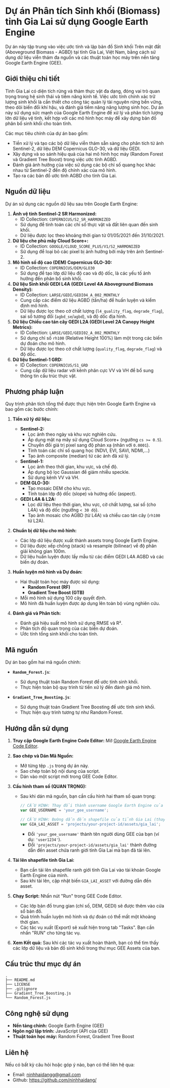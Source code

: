 # Dự án Phân tích Sinh khối (Biomass) tỉnh Gia Lai sử dụng Google Earth Engine

Dự án này tập trung vào việc ước tính và lập bản đồ Sinh khối Trên mặt đất (Aboveground Biomass - AGBD) tại tỉnh Gia Lai, Việt Nam, bằng cách sử dụng dữ liệu viễn thám đa nguồn và các thuật toán học máy trên nền tảng Google Earth Engine (GEE).

## Giới thiệu chi tiết

Tỉnh Gia Lai có diện tích rừng và thảm thực vật đa dạng, đóng vai trò quan trọng trong hệ sinh thái và tiềm năng kinh tế. Việc ước tính chính xác trữ lượng sinh khối là cần thiết cho công tác quản lý tài nguyên rừng bền vững, theo dõi biến đổi khí hậu, và đánh giá tiềm năng năng lượng sinh học. Dự án này sử dụng sức mạnh của Google Earth Engine để xử lý và phân tích lượng lớn dữ liệu vệ tinh, kết hợp với các mô hình học máy để xây dựng bản đồ phân bố sinh khối cho toàn tỉnh.

Các mục tiêu chính của dự án bao gồm:
*   Tiền xử lý và tạo các bộ dữ liệu viễn thám sẵn sàng cho phân tích từ ảnh Sentinel-2, dữ liệu DEM Copernicus GLO-30, và dữ liệu GEDI.
*   Xây dựng và so sánh hiệu quả của hai mô hình học máy (Random Forest và Gradient Tree Boost) trong việc ước tính AGBD.
*   Đánh giá ảnh hưởng của việc sử dụng các bộ chỉ số quang học khác nhau từ Sentinel-2 đến độ chính xác của mô hình.
*   Tạo ra các bản đồ ước tính AGBD cho tỉnh Gia Lai.

## Nguồn dữ liệu

Dự án sử dụng các nguồn dữ liệu sau trên Google Earth Engine:

1.  **Ảnh vệ tinh Sentinel-2 SR Harmonized:**
    *   ID Collection: `COPERNICUS/S2_SR_HARMONIZED`
    *   Sử dụng để tính toán các chỉ số thực vật và đất liên quan đến sinh khối.
    *   Dữ liệu được lọc theo khoảng thời gian từ 01/05/2021 đến 31/10/2021.
2.  **Dữ liệu che phủ mây Cloud Score+:**
    *   ID Collection: `GOOGLE/CLOUD_SCORE_PLUS/V1/S2_HARMONIZED`
    *   Sử dụng để loại bỏ các pixel bị ảnh hưởng bởi mây trên ảnh Sentinel-2.
3.  **Mô hình số độ cao (DEM) Copernicus GLO-30:**
    *   ID Collection: `COPERNICUS/DEM/GLO30`
    *   Sử dụng để tạo lớp dữ liệu độ cao và độ dốc, là các yếu tố ảnh hưởng đến phân bố sinh khối.
4.  **Dữ liệu Sinh khối GEDI L4A (GEDI Level 4A Aboveground Biomass Density):**
    *   ID Collection: `LARSE/GEDI/GEDI04_A_002_MONTHLY`
    *   Cung cấp các điểm dữ liệu AGBD (tấn/ha) để huấn luyện và kiểm định mô hình.
    *   Dữ liệu được lọc theo cờ chất lượng (`l4_quality_flag`, `degrade_flag`), sai số tương đối (`agbd_se`/`agbd`), và độ dốc địa hình.
5.  **Dữ liệu Chiều cao tán cây GEDI L2A (GEDI Level 2A Canopy Height Metrics):**
    *   ID Collection: `LARSE/GEDI/GEDI02_A_002_MONTHLY`
    *   Sử dụng chỉ số `rh100` (Relative Height 100%) làm một trong các biến dự đoán cho mô hình.
    *   Dữ liệu được lọc theo cờ chất lượng (`quality_flag`, `degrade_flag`) và độ dốc.
6.  **Dữ liệu Sentinel-1 GRD:**
    *   ID Collection: `COPERNICUS/S1_GRD`
    *   Cung cấp dữ liệu radar với kênh phân cực VV và VH để bổ sung thông tin cấu trúc thực vật.

## Phương pháp luận

Quy trình phân tích tổng thể được thực hiện trên Google Earth Engine và bao gồm các bước chính:

1.  **Tiền xử lý dữ liệu:**
    *   **Sentinel-2:**
        *   Lọc ảnh theo ngày và khu vực nghiên cứu.
        *   Áp dụng mặt nạ mây sử dụng Cloud Score+ (ngưỡng `cs >= 0.5`).
        *   Chuyển đổi giá trị pixel sang độ phản xạ (nhân với `0.0001`).
        *   Tính toán các chỉ số quang học (NDVI, EVI, SAVI, NDMI,...)
        *   Tạo ảnh composite (median) từ các ảnh đã xử lý.
    *   **Sentinel-1:**
        *   Lọc ảnh theo thời gian, khu vực, và chế độ.
        *   Áp dụng bộ lọc Gaussian để giảm nhiễu speckle.
        *   Sử dụng kênh VV và VH.
    *   **DEM GLO-30:**
        *   Tạo mosaic DEM cho khu vực.
        *   Tính toán lớp độ dốc (slope) và hướng dốc (aspect).
    *   **GEDI L4A & L2A:**
        *   Lọc dữ liệu theo thời gian, khu vực, cờ chất lượng, sai số (cho L4A) và độ dốc (ngưỡng `< 30 độ`).
        *   Tạo ảnh mosaic cho AGBD (từ L4A) và chiều cao tán cây (`rh100` từ L2A).

2.  **Chuẩn bị dữ liệu cho mô hình:**
    *   Các lớp dữ liệu được xuất thành assets trong Google Earth Engine.
    *   Dữ liệu được xếp chồng (stack) và resample (bilinear) về độ phân giải không gian 100m.
    *   Dữ liệu huấn luyện được lấy mẫu từ các điểm GEDI L4A AGBD và các biến dự đoán.

3.  **Huấn luyện mô hình và Dự đoán:**
    *   Hai thuật toán học máy được sử dụng:
        *   **Random Forest (RF)**
        *   **Gradient Tree Boost (GTB)**
    *   Mỗi mô hình sử dụng 100 cây quyết định.
    *   Mô hình đã huấn luyện được áp dụng lên toàn bộ vùng nghiên cứu.

4.  **Đánh giá và Phân tích:**
    *   Đánh giá hiệu suất mô hình sử dụng RMSE và R².
    *   Phân tích độ quan trọng của các biến dự đoán.
    *   Ước tính tổng sinh khối cho toàn tỉnh.

## Mã nguồn 

Dự án bao gồm hai mã nguồn chính:

*   **`Random_Forest.js`**:
    *   Sử dụng thuật toán Random Forest để ước tính sinh khối.
    *   Thực hiện toàn bộ quy trình từ tiền xử lý đến đánh giá mô hình.

*   **`Gradient_Tree_Boosting.js`**:
    *   Sử dụng thuật toán Gradient Tree Boosting để ước tính sinh khối.
    *   Thực hiện quy trình tương tự như Random Forest.

## Hướng dẫn sử dụng

1.  **Truy cập Google Earth Engine Code Editor:** Mở [Google Earth Engine Code Editor](https://code.earthengine.google.com/).

2.  **Sao chép và Dán Mã Nguồn:**
    *   Mở từng tệp `.js` trong dự án này.
    *   Sao chép toàn bộ nội dung của script.
    *   Dán vào một script mới trong GEE Code Editor.

3.  **Cấu hình tham số (QUAN TRỌNG):**
    *   Sau khi dán mã nguồn, bạn cần cấu hình hai tham số quan trọng:
    
        ```javascript
        // CẤU HÌNH: Thay đổi thành username Google Earth Engine của bạn
        var GEE_USERNAME = 'your_gee_username';
        
        // CẤU HÌNH: Đường dẫn đến shapefile của tỉnh Gia Lai (thay đổi thành asset của bạn)
        var GIA_LAI_ASSET = 'projects/your-project-id/assets/gia_lai';
        ```
        
        - Đổi `'your_gee_username'` thành tên người dùng GEE của bạn (ví dụ: `'user1234'`).
        - Đổi `'projects/your-project-id/assets/gia_lai'` thành đường dẫn đến asset chứa ranh giới tỉnh Gia Lai mà bạn đã tải lên.

4.  **Tải lên shapefile tỉnh Gia Lai:**
    *   Bạn cần tải lên shapefile ranh giới tỉnh Gia Lai vào tài khoản Google Earth Engine của mình.
    *   Sau khi tải lên, cập nhật biến `GIA_LAI_ASSET` với đường dẫn đến asset.

5.  **Chạy Script:** Nhấn nút "Run" trong GEE Code Editor.
    *   Các lớp bản đồ trung gian (chỉ số, DEM, GEDI) sẽ được thêm vào cửa sổ bản đồ.
    *   Quá trình huấn luyện mô hình và dự đoán có thể mất một khoảng thời gian.
    *   Các tác vụ xuất (Export) sẽ xuất hiện trong tab "Tasks". Bạn cần nhấn "RUN" cho từng tác vụ.

6.  **Xem Kết quả:** Sau khi các tác vụ xuất hoàn thành, bạn có thể tìm thấy các lớp dữ liệu và bản đồ sinh khối trong thư mục GEE Assets của bạn.

## Cấu trúc thư mục dự án

```
.
├── README.md
├── LICENSE
├── .gitignore
├── Gradient_Tree_Boosting.js
└── Random_Forest.js
```

## Công nghệ sử dụng

*   **Nền tảng chính:** Google Earth Engine (GEE)
*   **Ngôn ngữ lập trình:** JavaScript (API của GEE)
*   **Thuật toán học máy:** Random Forest, Gradient Tree Boost

## Liên hệ

Nếu có bất kỳ câu hỏi hoặc góp ý nào, bạn có thể liên hệ qua:
*   Email: ninhhaidangg@gmail.com
*   Github: https://github.com/ninhhaidang/

